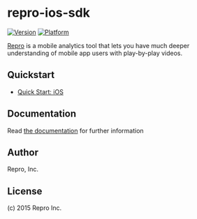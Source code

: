 # repro-ios-sdk

[![Version](http://cocoapod-badges.herokuapp.com/v/Repro/badge.png)](http://cocoadocs.org/docsets/Repro)
[![Platform](http://cocoapod-badges.herokuapp.com/p/Repro/badge.png)](http://cocoadocs.org/docsets/Repro)

[Repro](https://repro.io) is a mobile analytics tool that lets you have much deeper understanding of mobile app users with play-by-play videos.

## Quickstart

- [Quick Start: iOS](http://docs.repro.io/en/quickstart/ios.html)

## Documentation

Read [the documentation](http://docs.repro.io) for further information

## Author

Repro, Inc.

## License

(c) 2015 Repro Inc.
